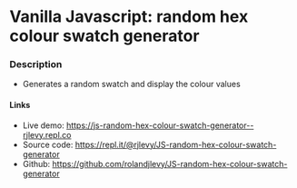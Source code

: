 # Vanilla Javascript: random hex colour swatch generator

### Description
- Generates a random swatch and display the colour values

#### Links
- Live demo: https://js-random-hex-colour-swatch-generator--rjlevy.repl.co
- Source code: https://repl.it/@rjlevy/JS-random-hex-colour-swatch-generator
- Github: https://github.com/rolandjlevy/JS-random-hex-colour-swatch-generator
